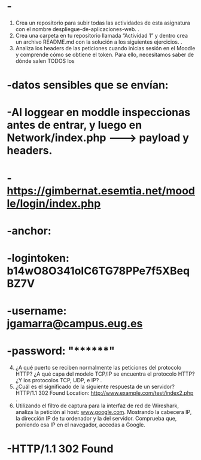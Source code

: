 # -
1. Crea un repositorio para subir todas las actividades de esta asignatura con el
nombre despliegue-de-aplicaciones-web.
.
2. Crea una carpeta en tu repositorio llamada “Actividad 1” y dentro crea un archivo
README.md con la solución a los siguientes ejercicios.
.
3. Analiza los headers de las peticiones cuando inicias sesión en el Moodle y comprende
cómo se obtiene el token. Para ello, necesitamos saber de dónde salen TODOS los
# -datos sensibles que se envían:

# -Al loggear en moddle inspeccionas antes de entrar, y luego en Network/index.php ---> payload y headers.

# -https://gimbernat.esemtia.net/moodle/login/index.php
# -anchor: 
# -logintoken: b14wO8O341oIC6TG78PPe7f5XBeqBZ7V
# -username: jgamarra@campus.eug.es
# -password: "******"

4. ¿A qué puerto se reciben normalmente las peticiones del protocolo HTTP? ¿A qué
capa del modelo TCP/IP se encuentra el protocolo HTTP? ¿Y los protocolos TCP,
UDP, e IP?
.
5. ¿Cuál es el significado de la siguiente respuesta de un servidor?
HTTP/1.1 302 Found
Location: http://www.example.com/test/index2.php
.
6. Utilizando el filtro de captura para la interfaz de red de Wireshark, analiza la petición
al host: www.google.com. Mostrando la cabecera IP, la dirección IP de tu ordenador y
la del servidor. Comprueba que, poniendo esa IP en el navegador, accedas a Google.
# -HTTP/1.1 302 Found


